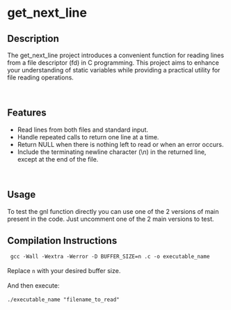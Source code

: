 <h1>get_next_line</h1>

<h2>Description</h2>

The get_next_line project introduces a convenient function for reading lines from a file descriptor (fd) in C programming. This project aims to enhance your understanding of static variables while providing a practical utility for file reading operations.

<br>
<h2>Features</h2>

<ul>
  <li>Read lines from both files and standard input.</li>
  <li>Handle repeated calls to return one line at a time.</li>
  <li>Return NULL when there is nothing left to read or when an error occurs.</li>
  <li>Include the terminating newline character (\n) in the returned line, except at the end of the file.</li>
</ul>

<br>
<h2>Usage</h2>

To test the gnl function directly you can use one of the 2 versions of main present in the code. Just uncomment one of the 2 main versions to test.

<h2>Compilation Instructions</h2>
<code> gcc -Wall -Wextra -Werror -D BUFFER_SIZE=n <all_files>.c -o executable_name</code>
<br><br>
Replace <code>n</code> with your desired buffer size.
<br><br>
And then execute:
<br><br>
<code>./executable_name "filename_to_read"</code>


